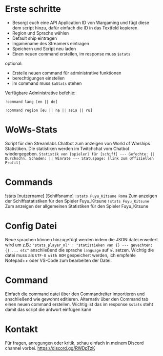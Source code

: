 # Erste schritte
- Besorgt euch eine API Application ID von Wargaming und fügt diese dem script hinzu, dafür einfach die ID in das Textfeld kopieren.
- Region und Sprache wählen
- Default ship eintragen
- Ingamename des Streamers eintragen
- Speichern und Script neu laden
- Einen neuen command erstellen, im response muss `$stats`

optional:
- Erstelle neuen command für administrative funktionen
- berechtigungen einstellen
- im command muss `$aStats` stehen

Verfügbare Administrative befehle:

`!command lang [en || de]`

`!command region [eu || na || asia || ru]`
# WoWs-Stats
Script für den Streamlabs Chatbot zum anzeigen von World of Warships Statistiken. Die statistiken werden im Twitchchat vom Chatbot wiedergegeben.
 `Statistik von [spieler] für [schiff] --- Gefechte: || Durchschn. Schaden: || Winrate --- Statuspage: [link zum Offiziellen Profil]`
 # Commands
!stats [nutzername] [Schiffsname]
 `!stats Fuyu_Kitsune Roma` Zum anzeigen der Schiffsstatistiken für den Spieler Fuyu_Kitsune
 `!stats Fuyu_Kitsune` Zum anzeigen der allgemeinen Statistiken für den Spieler Fuyu_Kitsune
 # Config Datei
 Neue sprachen können hinzugefügt werden indem die JSON datei erweitert wird um z.B.:
 `"stats_player_nl" : "statistieken van {} --- gevechten: {} ... etc"`
 anschließend die sprache `language` auf `nl` setzen. Wichtig die datei muss als `UTF-8 with BOM` gespeichert werden, ich empfehle Notepad++ oder VS-Code zum bearbeiten der Datei.
 # Command
 Einfach die command datei über den Commandreiter importieren und anschließend wie gewohnt editieren.
 Alternativ über den Command tab einen neuen command erstellen. Wichtig ist das im response `$stats` steht damit das script die antwort einfügen kann


# Kontakt
Für fragen, anregungen oder kritik, schau einfach in meinem Discord channel vorbei. https://discord.gg/RWDpTzK
